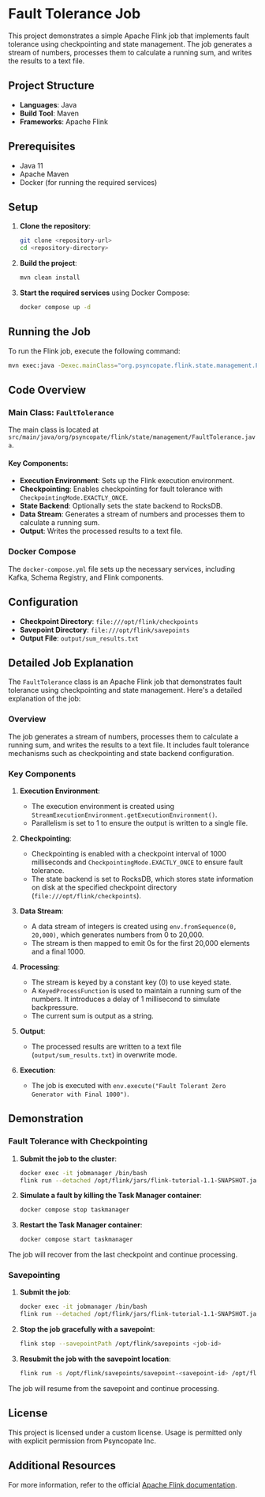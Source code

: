 # Fault Tolerance Job

This project demonstrates a simple Apache Flink job that implements fault tolerance using checkpointing and state management. The job generates a stream of numbers, processes them to calculate a running sum, and writes the results to a text file.

## Project Structure

- **Languages**: Java
- **Build Tool**: Maven
- **Frameworks**: Apache Flink

## Prerequisites

- Java 11
- Apache Maven
- Docker (for running the required services)

## Setup

1. **Clone the repository**:
    ```sh
    git clone <repository-url>
    cd <repository-directory>
    ```

2. **Build the project**:
    ```sh
    mvn clean install
    ```

3. **Start the required services** using Docker Compose:
    ```sh
    docker compose up -d
    ```

## Running the Job

To run the Flink job, execute the following command:

```sh
mvn exec:java -Dexec.mainClass="org.psyncopate.flink.state.management.FaultTolerance"
```

## Code Overview

### Main Class: `FaultTolerance`

The main class is located at `src/main/java/org/psyncopate/flink/state/management/FaultTolerance.java`.

#### Key Components:

- **Execution Environment**: Sets up the Flink execution environment.
- **Checkpointing**: Enables checkpointing for fault tolerance with `CheckpointingMode.EXACTLY_ONCE`.
- **State Backend**: Optionally sets the state backend to RocksDB.
- **Data Stream**: Generates a stream of numbers and processes them to calculate a running sum.
- **Output**: Writes the processed results to a text file.

### Docker Compose

The `docker-compose.yml` file sets up the necessary services, including Kafka, Schema Registry, and Flink components.

## Configuration

- **Checkpoint Directory**: `file:///opt/flink/checkpoints`
- **Savepoint Directory**: `file:///opt/flink/savepoints`
- **Output File**: `output/sum_results.txt`

## Detailed Job Explanation

The `FaultTolerance` class is an Apache Flink job that demonstrates fault tolerance using checkpointing and state management. Here's a detailed explanation of the job:

### Overview
The job generates a stream of numbers, processes them to calculate a running sum, and writes the results to a text file. It includes fault tolerance mechanisms such as checkpointing and state backend configuration.

### Key Components

1. **Execution Environment**:
   - The execution environment is created using `StreamExecutionEnvironment.getExecutionEnvironment()`.
   - Parallelism is set to 1 to ensure the output is written to a single file.

2. **Checkpointing**:
   - Checkpointing is enabled with a checkpoint interval of 1000 milliseconds and `CheckpointingMode.EXACTLY_ONCE` to ensure fault tolerance.
   - The state backend is set to RocksDB, which stores state information on disk at the specified checkpoint directory (`file:///opt/flink/checkpoints`).

3. **Data Stream**:
   - A data stream of integers is created using `env.fromSequence(0, 20,000)`, which generates numbers from 0 to 20,000.
   - The stream is then mapped to emit 0s for the first 20,000 elements and a final 1000.

4. **Processing**:
   - The stream is keyed by a constant key (0) to use keyed state.
   - A `KeyedProcessFunction` is used to maintain a running sum of the numbers. It introduces a delay of 1 millisecond to simulate backpressure.
   - The current sum is output as a string.

5. **Output**:
   - The processed results are written to a text file (`output/sum_results.txt`) in overwrite mode.

6. **Execution**:
   - The job is executed with `env.execute("Fault Tolerant Zero Generator with Final 1000")`.

## Demonstration

### Fault Tolerance with Checkpointing

1. **Submit the job to the cluster**:
    ```sh
    docker exec -it jobmanager /bin/bash
    flink run --detached /opt/flink/jars/flink-tutorial-1.1-SNAPSHOT.jar
    ```

2. **Simulate a fault by killing the Task Manager container**:
    ```sh
    docker compose stop taskmanager
    ```

3. **Restart the Task Manager container**:
    ```sh
    docker compose start taskmanager
    ```

The job will recover from the last checkpoint and continue processing.

### Savepointing

1. **Submit the job**:
    ```sh
    docker exec -it jobmanager /bin/bash
    flink run --detached /opt/flink/jars/flink-tutorial-1.1-SNAPSHOT.jar
    ```

2. **Stop the job gracefully with a savepoint**:
    ```sh
    flink stop --savepointPath /opt/flink/savepoints <job-id>
    ```

3. **Resubmit the job with the savepoint location**:
    ```sh
    flink run -s /opt/flink/savepoints/savepoint-<savepoint-id> /opt/flink/jars/flink-tutorial-1.1-SNAPSHOT.jar
    ```

The job will resume from the savepoint and continue processing.

## License

This project is licensed under a custom license. Usage is permitted only with explicit permission from Psyncopate Inc.

## Additional Resources

For more information, refer to the official [Apache Flink documentation](https://flink.apache.org/).